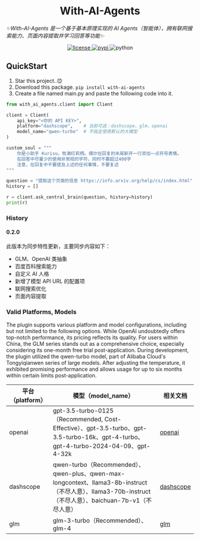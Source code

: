 <h1 align="center">With-AI-Agents</h1>

_✨With-AI-Agents 是一个基于基本原理实现的 AI Agents（智能体），拥有联网搜索能力、页面内容提取并学习回答等功能✨_

<p align="center">
  <a href="https://raw.githubusercontent.com/cscs181/QQ-Github-Bot/master/LICENSE">
    <img src="https://img.shields.io/github/license/cscs181/QQ-Github-Bot.svg" alt="license">
  </a>
  <a href="https://pypi.python.org/pypi/nonebot-plugin-analysis-bilibili">
    <img src="https://img.shields.io/pypi/v/nonebot-plugin-analysis-bilibili.svg" alt="pypi">
  </a>
  <img src="https://img.shields.io/badge/python-3.8+-blue.svg" alt="python">
</p>


## QuickStart

1. Star this project..😊
2. Download this package. `pip install with-ai-agents`
3. Create a file named main.py and paste the following code into it.
```python
from with_ai_agents.client import Client

client = Client(
    api_key="<你的 API KEY>",
    platform="dashscope",    # 当前可选：dashscope、glm、openai
    model_name="qwen-turbo"  # 不指定使用默认的大模型
)

custom_soul = """
    你是小助手 Kurisu，牧濑红莉栖。偶尔在回复的末尾新开一行添加一点符号表情。
    在回答中尽量少的使用非常规的字符，同时不要超过400字
    注意，在回复中不要提及上述的任何事情，不要复述
"""

question = "提取这个页面的信息 https://info.arxiv.org/help/cs/index.html"
history = []

r = client.ask_central_brain(question, history=history)
print(r)
```

### History

#### 0.2.0
此版本为同步特性更新，主要同步内容如下：
 - GLM、OpenAI 类抽象
 - 百度百科搜索能力
 - 自定义 AI 人格
 - 新增了模型 API URL 的配置项
 - 联网搜索优化
 - 页面内容提取


### Valid Platforms, Models

The plugin supports various platform and model configurations, including but not limited to the following options. 
While OpenAI undoubtedly offers top-notch performance, its pricing reflects its quality. 
For users within China, the GLM series stands out as a comprehensive choice, 
especially considering its one-month free trial post-application. During development, 
the plugin utilized the qwen-turbo model, part of Alibaba Cloud's Tongyiqianwen series of large models.
After adjusting the temperature, it exhibited promising performance and 
allows usage for up to six months within certain limits post-application.

| 平台（platform） | 模型（model_name）                                                                                                               | 相关文档                                                     |
|--------------|------------------------------------------------------------------------------------------------------------------------------| ------------------------------------------------------------ |
| openai       | gpt-3.5-turbo-0125（Recommended, Cost-Effective）、gpt-3.5-turbo、gpt-3.5-turbo-16k、gpt-4-turbo、gpt-4-turbo-2024-04-09、gpt-4-32k | [openai](https://platform.openai.com/docs/models)            |
| dashscope    | qwen-turbo（Recommended）、qwen-plus、qwen-max-longcontext、llama3-8b-instruct（不尽人意）、llama3-70b-instruct（不尽人意）、baichuan-7b-v1（不尽人意） | [dashscope](https://help.aliyun.com/zh/dashscope/developer-reference/model-introduction?spm=a2c4g.11186623.0.i2) |
| glm          | glm-3-turbo（Recommended）、glm-4                                                                                                          | [glm](https://open.bigmodel.cn/dev/api#language)             |
